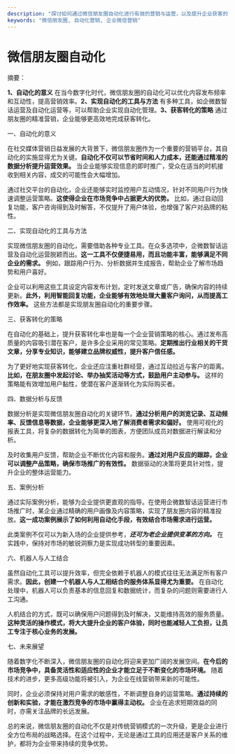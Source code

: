 ```yaml
---
description: "探讨如何通过微信朋友圈自动化进行有效的营销与运营，以及提升企业获客的策略。"
keywords: "微信朋友圈, 自动化营销, 企业微信营销"
---
```

# 微信朋友圈自动化

摘要： 

**1、自动化的意义** 在当今数字化时代，微信朋友圈的自动化可以优化内容发布频率和互动性，提高营销效率。**2、实现自动化的工具与方法** 有多种工具，如企微数智话运营及自动化运营等，可以帮助企业实现自动化管理。**3、获客转化的策略** 通过朋友圈的精准营销，企业能够更高效地完成获客转化。

一、自动化的意义

在社交媒体营销日益发展的大背景下，微信朋友圈作为一个重要的营销平台，其自动化的实施显得尤为关键。**自动化不仅可以节省时间和人力成本，还能通过精准的数据分析提升运营效果。** 当企业能够实现信息的即时推广，受众在适当的时机接收到相关内容，成交的可能性会大幅增加。

通过社交平台的自动化，企业还能够实时监控用户互动情况，针对不同用户行为快速调整运营策略。**这使得企业在市场竞争中占据更大的优势。** 比如，通过自动回复功能，客户咨询得到及时解答，不仅提升了用户体验，也增强了客户对品牌的粘性。

二、实现自动化的工具与方法 

实现微信朋友圈的自动化，需要借助各种专业工具。在众多选项中，企微数智话运营及自动化运营脱颖而出。**这一工具不仅便捷易用，而且功能丰富，能够满足不同企业的需求。** 例如，跟踪用户行为、分析数据并生成报告，帮助企业了解市场趋势和用户喜好。

企业可以利用这些工具设定内容发布计划，定时发送文章或广告，确保内容的持续更新。**此外，利用智能回复功能，企业能够有效地处理大量客户询问，从而提高工作效率。** 这些方法都是实现朋友圈自动化的重要步骤。

三、获客转化的策略 

在自动化的基础上，提升获客转化率也是每一个企业营销策略的核心。通过发布高质量的内容吸引潜在客户，是许多企业采用的常见策略。**定期推出行业相关的干货文章，分享专业知识，能够建立品牌权威性，提升客户信任感。**

为了更好地实现获客转化，企业还应注重社群经营，通过互动拉近与客户的距离。**比如，在朋友圈中发起讨论、举办抽奖活动等方式，鼓励用户主动参与。** 这样的策略能有效增加用户黏性，使潜在客户逐渐转化为实际购买者。

四、数据分析与反馈

数据分析是实现微信朋友圈自动化的关键环节。**通过分析用户的浏览记录、互动频率、反馈信息等数据，企业能够更深入地了解消费者需求和偏好。** 使用可视化的报表工具，将复杂的数据转化为简单的图表，方便团队成员对数据进行解读和分析。

及时收集用户反馈，帮助企业不断优化内容和服务。**通过对用户反应的跟踪，企业可以调整产品策略，确保市场推广的有效性。** 数据驱动的决策将更具针对性，提升企业的整体运营能力。

五、案例分析

通过实际案例分析，能够为企业提供更直观的指导。在使用企微数智话运营进行市场推广时，某企业通过精确的用户画像及内容策略，实现了朋友圈内容的精准投放。**这一成功案例展示了如何利用自动化手段，有效结合市场需求进行运营。**

此类案例不仅可以为新入场的企业提供参考，***还可为老企业提供变革的方向。*** 在实践中，保持对市场的敏锐洞察力是实现成功转型的重要因素。

六、机器人与人工结合

虽然自动化工具可以提升效率，但完全依赖于机器人的模式往往无法满足所有客户需求。**因此，创建一个机器人与人工相结合的服务体系显得尤为重要。** 在自动化处理中，机器人可以负责基本的信息回复和数据统计，而复杂的问题则需要进行人工沟通。

人机结合的方式，既可以确保用户问题得到及时解决，又能维持高效的服务质量。**这种灵活的操作模式，将大大提升企业的客户体验，同时也能减轻人工负担，让员工专注于核心业务的发展。**

七、未来展望

随着数字化不断深入，微信朋友圈的自动化将迎来更加广阔的发展空间。**在今后的市场竞争中，具备灵活性和适应性的企业才能立足于不断变化的市场环境。** 随着技术的进步，更多高级功能将被引入，为企业在线营销带来新的可能性。

同时，企业必须保持对用户需求的敏感性，不断调整自身的运营策略。**通过持续的创新和实验，才能在激烈竞争的市场中赢得主动权。** 企业在追求短期效益的同时，亦需关注品牌的长远发展。

总的来说，微信朋友圈的自动化不仅是对传统营销模式的一次升级，更是企业进行全方位布局的战略选择。在这个过程中，无论是通过工具的应用还是客户关系的维护，都将为企业带来持续的竞争优势。
